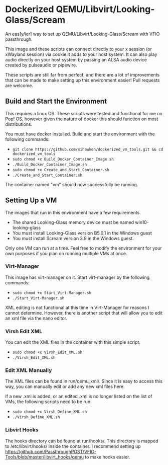 # Dockerized QEMU/Libvirt/Looking-Glass/Scream

An eas[y/ier] way to set up QEMU/Libvirt/Looking-Glass/Scream with VFIO passthrough. 

This image and these scripts can connect directly to your x session (or xWayland session) via cookie it adds to your host system. It can also play audio directly on your host system by passing an ALSA audio device created by pulseaudio or pipewire.

These scripts are still far from perfect, and there are a lot of improvements that can be made to make setting up this environment easier! Pull requests are welcome.

## Build and Start the Environment

This requires a linux OS. These scripts were tested and functional for me on Pop! OS, however given the nature of docker this should function on most distributions.

You must have docker installed. Build and start the environment with the following commands:

- `git clone https://github.com/sihawken/dockerized_vm_tools.git && cd dockerized_vm_tools`
- `sudo chmod +x Build_Docker_Container_Image.sh`
- `./Build_Docker_Container_Image.sh`
- `sudo chmod +x Create_and_Start_Container.sh`
- `./Create_and_Start_Container.sh`

The container named "vm" should now successfully be running.

## Setting Up a VM

The images that run in this environment have a few requirements.

- The shared Looking-Glass memory device must be named win10-looking-glass
- You must install Looking-Glass version B5.0.1 in the Windows guest
- You must install Scream version 3.9 in the Windows guest.

Only one VM can run at a time. Feel free to modify the environment for your own purposes if you plan on running multiple VMs at once.

### Virt-Manager

This image has virt-manager on it. Start virt-manager by the following commands:

- `sudo chmod +x Start_Virt-Manager.sh`
- `./Start_Virt-Manager.sh`

XML editing is not functional at this time in Virt-Manager for reasons I cannot determine. However, there is another script that will allow you to edit an xml file via the nano editor.

### Virsh Edit XML

You can edit the XML files in the container with this simple script.

- `sudo chmod +x Virsh_Edit_XML.sh`
- `./Virsh_Edit_XML.sh`

### Edit XML Manually

The XML files can be found in run/qemu_xml/. Since it is easy to access this way, you can manually edit or add any new xml files here.

If a new .xml is added, or an edited .xml is no longer listed on the list of VMs, the following scripts need to be run:

- `sudo chmod +x Virsh_Define_XML.sh`
- `./Virsh_Define_XML.sh`

### Libvirt Hooks

The hooks directory can be found at run/hooks/. This directory is mapped to /etc/libvirt/hooks/ inside the container. I recommend setting up https://github.com/PassthroughPOST/VFIO-Tools/blob/master/libvirt_hooks/qemu to make hooks easier.
